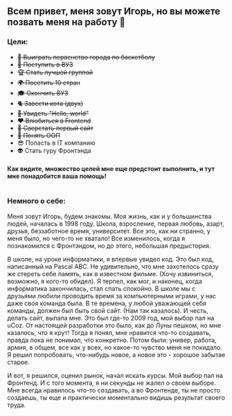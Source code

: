 ## Всем привет, меня зовут Игорь, но вы можете позвать меня на работу 👋

### Цели:
- ~~🏀 Выиграть первенство города по баскетболу~~
- ~~🏢 Поступить в ВУЗ~~
- ~~🏆 Стать лучшей группой~~
- ~~🌍 Посетить 10 стран~~
- ~~🎓 Окончить ВУЗ~~
- ~~🐈 Завести кота (двух)~~
- ~~💬 Увидеть "Hello, world"~~
- ~~❤️ Влюбиться в Frontend~~
- ~~💩 Сверстать первый сайт~~
- ~~🙉 Понять ООП~~
- 😎 Попасть в IT компанию
- 👽 Стать гуру Фронтэнда

#### Как видите, множество целей мне еще предстоит выполнить, и тут мне понадобится ваша помощь!
#
### Немного о себе:
Меня зовут Игорь, будем знакомы. Моя жизнь, как и у большинства людей, началась в 1998 году. Школа, взросление, первая любовь, азарт, друзья, беззаботное время, университет. Все это, как ни странно, у меня было, но чего-то не хватало! Все изменилось, когда я познакомился с Фронтэндом, но до этого, небольшая предыстория. 

В школе, на уроке информатики, я впервые увидел код. Это был код, написанный на Pascal ABC. Не удивительно, что мне захотелось сразу же стереть себе память, как в известном фильме. (Хочу извиниться, возможно, я кого-то обидел). Я терпел, как мог, и наконец, когда информатика закончилась, стал спать спокойно. В школе мы с друзьями любили проводить время за компьютерными играми, у нас даже своя команда была. В те времена, у любой уважающей себя команды, должен был быть свой сайт. (Нам так казалось).
И честь, делать сайт, выпала мне. Это был где-то 2009 год, мой выбор пал на uCoz. От настоящей разработки это было, как до Луны пешком, но мне казалось, что я крут!
Тогда я понял, мне нравится что-то создавать, правда пока не понимал, что конкретно. Потом были: универ, работа, армия, в общем, все как у всех, но какое-то чувство меня не покидало. Я решил попробовать, что-нибудь новое, а новое это - хорошое забытае старое.

И вот, я решился, оценил рынок, начал искать курсы. Мой выбор пал на Фронтенд. И с того момента, я ни секунды не жалел о своем выборе. Мне всегда нравилось что-то создавать, а во Фронтенде, ты не просто создаешь, ты еще и практически моментально видишь результат своего труда. 

 


